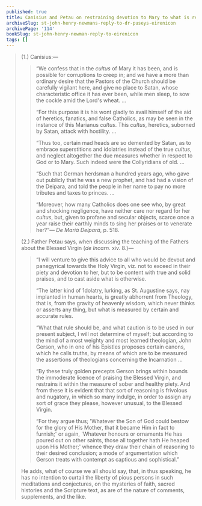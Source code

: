 ```yaml
---
published: true
title: Canisius and Petau on restraining devotion to Mary to what is reasonable and sober
archiveSlug: st-john-henry-newmans-reply-to-dr-puseys-eirenicon
archivePage: '114'
bookSlug: st-john-henry-newman-reply-to-eirenicon
tags: []
---
```


> (1.) Canisius:—
>
>> “We confess that in the *cultus* of Mary it has been, and is possible for corruptions to creep in; and we have a more than ordinary desire that the Pastors of the Church should be carefully vigilant here, and give no place to Satan, whose characteristic office it has ever been, while men sleep, to sow the cockle amid the Lord's wheat. ...
>>
>> “For this purpose it is his wont gladly to avail himself of the aid of heretics, fanatics, and false Catholics, as may be seen in the instance of this Marianus *cultus*. This *cultus*, heretics, suborned by Satan, attack with hostility. ...
>>
>> “Thus too, certain mad heads are so demented by Satan, as to embrace superstitions and idolatries instead of the true *cultus*, and neglect altogether the due measures whether in respect to God or to Mary. Such indeed were the Collyridians of old. ...
>>
>> “Such that German herdsman a hundred years ago, who gave out publicly that he was a new prophet, and had had a vision of the Deipara, and told the people in her name to pay no more tributes and taxes to princes. ...
>>
>> “Moreover, how many Catholics does one see who, by great and shocking negligence, have neither care nor regard for her *cultus*, but, given to profane and secular objects, scarce once a year raise their earthly minds to sing her praises or to venerate her?”— *De Mariá Deipará*, p. 518.
>
> (2.) Father Petau says, when discussing the teaching of the Fathers about the Blessed Virgin (*de Incarn.* xiv. 8.)—
>
>> “I will venture to give this advice to all who would be devout and panegyrical towards the Holy Virgin, viz. not to exceed in their piety and devotion to her, but to be content with true and solid praises, and to cast aside what is otherwise.
>>
>> “The latter kind of 1dolatry, lurking, as St. Augustine says, nay implanted in human hearts, is greatly abhorrent from Theology, that is, from the gravity of heavenly wisdom, which never thinks or asserts any thing, but what is measured by certain and accurate rules.
>>
>> “What that rule should be, and what caution is to be used in our present subject, I will not determine of myself; but according to the mind of a most weighty and most learned theologian, John Gerson, who in one of his Epistles proposes certain canons, which he calls truths, by means of which are to be measured the assertions of theologians concerning the Incarnation ...
>>
>> “By these truly golden precepts Gerson brings within bounds the immoderate licence of praising the Blessed Virgin, and restrains it within the measure of sober and healthy piety. And from these it is evident that that sort of reasoning is frivolous and nugatory, in which so many indulge, in order to assign any sort of grace they please, however unusual, to the Blessed Virgin.
>>
>> “For they argue thus; 'Whatever the Son of God could bestow for the glory of His Mother, that it became Him in fact to furnish;' or again, 'Whatever honours or ornaments He has poured out on other saints, those all together hath He heaped upon His Mother;' whence they draw their chain of reasoning to their desired conclusion; a mode of argumentation which Gerson treats with contempt as captious and sophistical.”
>
> He adds, what of course we all should say, that, in thus speaking, he has no intention to curtail the liberty of pious persons in such meditations and conjectures, on the mysteries of faith, sacred histories and the Scripture text, as are of the nature of comments, supplements, and the like.
